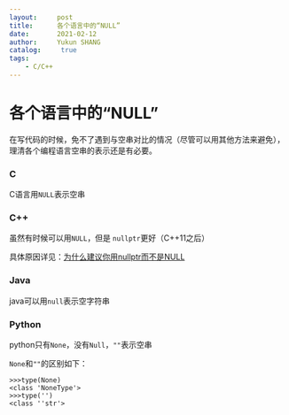 ```yaml
---
layout:     post
title:      各个语言中的“NULL”
date:       2021-02-12
author:     Yukun SHANG
catalog: 	 true
tags:
    - C/C++
---
```




# 各个语言中的“NULL”

在写代码的时候，免不了遇到与空串对比的情况（尽管可以用其他方法来避免），理清各个编程语言空串的表示还是有必要。

### C

C语言用`NULL`表示空串

### C++

虽然有时候可以用`NULL`，但是 `nullptr`更好（C++11之后）

具体原因详见：[为什么建议你用nullptr而不是NULL](https://zhuanlan.zhihu.com/p/79883965)

### Java

java可以用`null`表示空字符串

### Python

python只有`None`，没有`Null`，`""`表示空串

`None`和`""`的区别如下：

```
>>>type(None)
<class 'NoneType'>
>>>type('')
<class ''str'>
```



